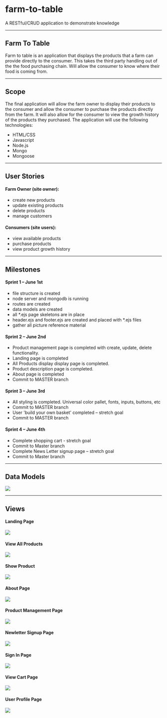 # farm-to-table
A RESTful/CRUD application to demonstrate knowledge
<hr>
<h2>Farm To Table</h2>
Farm to table is an application that displays the products that a farm can provide directly to the 	consumer. This takes the third party handling out of the the food purchasing chain. Will allow the consumer to know where their food is coming from.
<hr>
<h2>Scope</h2>
The final application will allow the farm owner to display their products to the consumer and allow the consumer to purchase the products directly from the farm. It will also allow for the consumer to view the growth history of the products they purchased. The application will use the following technologies:
<ul>
  <li>HTML/CSS</li>
  <li>Javascript</li>
  <li>Node.js</li>
  <li>Mongo</li>
  <li>Mongoose</li>
</ul>
<hr>
<h2>User Stories</h2>
  <h4>Farm Owner (site owner):</h4>
  <ul>
    <li>create new products</li>
    <li>update existing products</li>
    <li>delete products</li>
    <li>manage customers</li>
  </ul>
  <h4>Consumers (site users):</h4>
  <ul>
    <li>view available products</li>
    <li>purchase products</li>
    <li>view product growth history</li>
  </ul>
<hr>
<h2>Milestones</h2>
  <h4>Sprint 1 – June 1st</h4>
  <ul>
    <li>file structure is created</li>
    <li>node server and mongodb is running</li>
    <li>routes are created</li>
    <li>data models are created</li>
    <li>all *.ejs page skeletons are in place</li>
    <li>header.ejs and footer.ejs are created and placed with *.ejs files</li>
    <li>gather all picture reference material</li>
  </ul>
  <h4>Sprint 2 – June 2nd</h4>
  <ul>
    <li>Product management page is completed with create, update, delete functionality.</li>
    <li>Landing page is completed</li>
    <li>All Products display display page is completed.</li>
    <li>Product description page is completed.</li>
    <li>About page is completed</li>
    <li>Commit to MASTER branch</li>
  </ul>
  <h4>Sprint 3 – June 3rd </h4>
  <ul>
    <li>All styling is completed.  Universal color pallet, fonts, inputs, buttons, etc</li>
    <li>Commit to MASTER branch</li>
    <li>User 'build your own basket' completed – stretch goal</li>
    <li>Commit to MASTER branch</li>
  </ul>
  <h4>Sprint 4 – June 4th </h4>
  <ul>
    <li>Complete shopping cart - stretch goal</li>
    <li>Commit to Master branch</li>
    <li>Complete News Letter signup page – stretch goal</li>
    <li>Commit to Master branch</li>
  </ul>
<hr>
<h2>Data Models</h2>
<img src="https://git.generalassemb.ly/JeffJackson/farm-to-table/blob/master/images/dataModels.png">
<hr>
<h2>Views</h2>
<h4>Landing Page</h4>
<img src="https://git.generalassemb.ly/JeffJackson/farm-to-table/blob/master/images/LandingPage.png">
<h4>View All Products</h4>
<img src="https://git.generalassemb.ly/JeffJackson/farm-to-table/blob/master/images/AllProducts.png">
<h4>Show Product</h4>
<img src="https://git.generalassemb.ly/JeffJackson/farm-to-table/blob/master/images/ShowPage.png">
<h4>About Page</h4>
<img src="https://git.generalassemb.ly/JeffJackson/farm-to-table/blob/master/images/AboutPage.png">
<h4>Product Management Page</h4>
<img src="https://git.generalassemb.ly/JeffJackson/farm-to-table/blob/master/images/EditPage.png">
<h4>Newletter Signup Page</h4>
<img src="https://git.generalassemb.ly/JeffJackson/farm-to-table/blob/master/images/Newletter.png">
<h4>Sign In Page</h4>
<img src="https://git.generalassemb.ly/JeffJackson/farm-to-table/blob/master/images/SignIn.png">
<h4>View Cart Page</h4>
<img src="https://git.generalassemb.ly/JeffJackson/farm-to-table/blob/master/images/UserView.png">
<h4>User Profile Page</h4>
<img src="https://git.generalassemb.ly/JeffJackson/farm-to-table/blob/master/images/ProfilePage.png">
